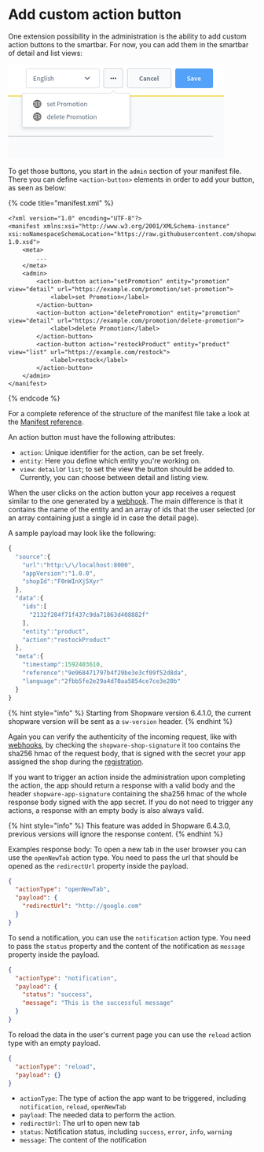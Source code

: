 # Add custom action button

One extension possibility in the administration is the ability to add custom action buttons to the smartbar. For now, you can add them in the smartbar of detail and list views:

![Custom action buttons in the Administration](../../../../.gitbook/assets/custom-buttons.png)

To get those buttons, you start in the `admin` section of your manifest file. There you can define `<action-button>` elements in order to add your button, as seen as below:

{% code title="manifest.xml" %}
```markup
<?xml version="1.0" encoding="UTF-8"?>
<manifest xmlns:xsi="http://www.w3.org/2001/XMLSchema-instance" xsi:noNamespaceSchemaLocation="https://raw.githubusercontent.com/shopware/platform/master/src/Core/Framework/App/Manifest/Schema/manifest-1.0.xsd">
    <meta>
        ...
    </meta>
    <admin>
        <action-button action="setPromotion" entity="promotion" view="detail" url="https://example.com/promotion/set-promotion">
            <label>set Promotion</label>
        </action-button>
        <action-button action="deletePromotion" entity="promotion" view="detail" url="https://example.com/promotion/delete-promotion">
            <label>delete Promotion</label>
        </action-button>
        <action-button action="restockProduct" entity="product" view="list" url="https://example.com/restock">
            <label>restock</label>
        </action-button>
    </admin>
</manifest>
```
{% endcode %}

For a complete reference of the structure of the manifest file take a look at the [Manifest reference](../../../../resources/references/app-reference/manifest-reference.md).

An action button must have the following attributes:

* `action`: Unique identifier for the action, can be set freely.
* `entity`: Here you define which entity you're working on.
* `view`: `detail`or `list`;  to set the view the button should be added to. Currently, you can choose between detail and listing view.

When the user clicks on the action button your app receives a request similar to the one generated by a [webhook](../app-base-guide.md#webhooks). The main difference is that it contains the name of the entity and an array of ids that the user selected \(or an array containing just a single id in case the detail page\).

A sample payload may look like the following:

```javascript
{
  "source":{
    "url":"http:\/\/localhost:8000",
    "appVersion":"1.0.0",
    "shopId":"F0nWInXj5Xyr"
  },
  "data":{
    "ids":[
      "2132f284f71f437c9da71863d408882f"
    ],
    "entity":"product",
    "action":"restockProduct"
  },
  "meta":{
    "timestamp":1592403610,
    "reference":"9e968471797b4f29be3e3cf09f52d8da",
    "language":"2fbb5fe2e29a4d70aa5854ce7ce3e20b"
  }
}
```

{% hint style="info" %}
Starting from Shopware version 6.4.1.0, the current shopware version will be sent as a `sw-version` header.
{% endhint %}

Again you can verify the authenticity of the incoming request, like with [webhooks](../app-base-guide.md#webhooks), by checking the `shopware-shop-signature` it too contains the sha256 hmac of the request body, that is signed with the secret your app assigned the shop during the [registration](../app-base-guide.md#setup).

If you want to trigger an action inside the administration upon completing the action, the app should return a response with a valid body and the header `shopware-app-signature` containing the sha256 hmac of the whole response body signed with the app secret.
If you do not need to trigger any actions, a response with an empty body is also always valid.

{% hint style="info" %}
This feature was added in Shopware 6.4.3.0, previous versions will ignore the response content.
{% endhint %}

Examples response body:
To open a new tab in the user browser you can use the `openNewTab` action type. You need to pass the url that should be opened as the `redirectUrl` property inside the payload.
```json
{
  "actionType": "openNewTab",
  "payload": {
    "redirectUrl": "http://google.com"
  }
}

```

To send a notification, you can use the `notification` action type. You need to pass the `status` property and the content of the notification as `message` property inside the payload.
```json
{
  "actionType": "notification",
  "payload": {
    "status": "success",
    "message": "This is the successful message"
  }
}

```

To reload the data in the user's current page you can use the `reload` action type with an empty payload.
```json
{
  "actionType": "reload",
  "payload": {}
}

```

* `actionType`: The type of action the app want to be triggered, including `notification`, `reload`, `openNewTab`
* `payload`: The needed data to perform the action.
* `redirectUrl`: The url to open new tab
* `status`: Notification status, including `success`, `error`, `info`, `warning`
* `message`: The content of the notification
